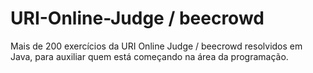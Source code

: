 # URI-Online-Judge / beecrowd
Mais de 200 exercícios da URI Online Judge / beecrowd resolvidos em Java, para auxiliar quem está começando na área da programação. 

